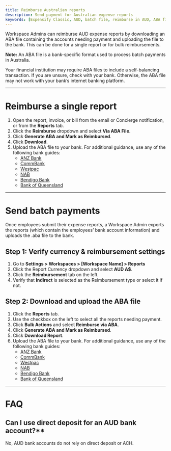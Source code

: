 ```yaml
---
title: Reimburse Australian reports
description: Send payment for Australian expense reports
keywords: [Expensify Classic, AUD, batch file, reimburse in AUD, ABA files]
---
```

<div id="expensify-classic" markdown="1">

Workspace Admins can reimburse AUD expense reports by downloading an ABA file containing the accounts needing payment and uploading the file to the bank. This can be done for a single report or for bulk reimbursements.

**Note:** An ABA file is a bank-specific format used to process batch payments in Australia.

Your financial institution may require ABA files to include a self-balancing transaction. If you are unsure, check with your bank. Otherwise, the ABA file may not work with your bank’s internet banking platform.

---

# Reimburse a single report

1. Open the report, invoice, or bill from the email or Concierge notification, or from the **Reports** tab.
2. Click the **Reimburse** dropdown and select **Via ABA File**.
3. Click **Generate ABA and Mark as Reimbursed**. 
4. Click **Download**.
5. Upload the ABA file to your bank. For additional guidance, use any of the following bank guides:
   - [ANZ Bank](https://www.anz.com.au/support/internet-banking/pay-transfer-business/payroll/import-file/)
   - [CommBank](https://www.commbank.com.au/business/pds/003-279-importing-a-de-file.pdf)
   - [Westpac](https://www.westpac.com.au/business-banking/online-banking/support-faqs/import-files/)
   - [NAB](https://www.nab.com.au/business/online-banking/nab-connect/help)
   - [Bendigo Bank](https://www.bendigobank.com.au/globalassets/documents/business/bulk-payments-user-guide.pdf)
   - [Bank of Queensland](https://www.boq.com.au/help-and-support/online-banking/ob-faqs-and-support/faq-pfuf)

---

# Send batch payments

Once employees submit their expense reports, a Workspace Admin exports the reports (which contain the employees’ bank account information) and uploads the .aba file to the bank.

## Step 1: Verify currency & reimbursement settings

1. Go to **Settings > Workspaces > [Workspace Name] > Reports**
2. Click the Report Currency dropdown and select **AUD A$**. 
3. Click the **Reimbursement** tab on the left. 
4. Verify that **Indirect** is selected as the Reimbursement type or select it if not.

## Step 2: Download and upload the ABA file

1. Click the **Reports** tab.
2. Use the checkbox on the left to select all the reports needing payment.
3. Click **Bulk Actions** and select **Reimburse via ABA**.
5. Click **Generate ABA and Mark as Reimbursed**.
6. Click **Download Report**.
7. Upload the ABA file to your bank. For additional guidance, use any of the following bank guides:
   - [ANZ Bank](https://www.anz.com.au/support/internet-banking/pay-transfer-business/payroll/import-file/)
   - [CommBank](https://www.commbank.com.au/business/pds/003-279-importing-a-de-file.pdf)
   - [Westpac](https://www.westpac.com.au/business-banking/online-banking/support-faqs/import-files/)
   - [NAB](https://www.nab.com.au/business/online-banking/nab-connect/help)
   - [Bendigo Bank](https://www.bendigobank.com.au/globalassets/documents/business/bulk-payments-user-guide.pdf)
   - [Bank of Queensland](https://www.boq.com.au/help-and-support/online-banking/ob-faqs-and-support/faq-pfuf)

---

# FAQ

## Can I use direct deposit for an AUD bank account?** 

No, AUD bank accounts do not rely on direct deposit or ACH. 

</div>
